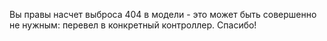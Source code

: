 Вы правы насчет выброса 404 в модели - это может быть совершенно не нужным: перевел в конкретный контроллер. Спасибо!